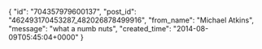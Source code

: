  {
   "id": "704357979600137",
   "post_id": "462493170453287_482026878499916",
   "from_name": "Michael Atkins",
   "message": "what a numb nuts",
   "created_time": "2014-08-09T05:45:04+0000"
 }
